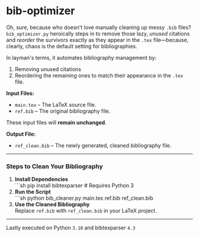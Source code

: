<!-- # bib-cleaner
Oh, sure, because who doesn't love manually cleaning up messy `.bib` files? `bib_cleaner.py` heroically steps in to remove those lazy, *unused* citations and *reorder* the survivors exactly as they appear in the `.tex` file—because, clearly, chaos is the default setting for bibliographies.

In layman's terms, it automates bibliography management by removing unused citations and reordering the remaining ones to match their appearance in the `.tex` file.

**Input Files:**
- `main.tex` – The LaTeX source file.
- `ref.bib` – The original bibliography file.  

These input files will **remain unchanged**.

**Output File:**
- `ref_clean.bib` – The newly generated, cleaned bibliography file.

------------------------------------------------------------------------------
### Steps to Clean Your Bibliography

1. **Install Dependencies**  
   ```sh
   pip install bibtexparser  # Requires Python 3
2. **Run the Script**  
   ```sh
   python bib_cleaner.py main.tex ref.bib ref_clean.bib
3. **Use the Cleaned Bibliography**  
   Replace `ref.bib` with `ref_clean.bib` in your LaTeX project.



_____________
Lastly executed on Python `3.10` and bibtexparser `4.3` -->


<h1 id="bib-optimizer">bib-optimizer</h1>
<p>Oh, sure, because who doesn&#39;t love manually cleaning up messy <code>.bib</code> files? <code>bib_optimizer.py</code> heroically steps in to remove those lazy, <em>unused</em> citations and <em>reorder</em> the survivors exactly as they appear in the <code>.tex</code> file—because, clearly, chaos is the default setting for bibliographies.</p>
<p>In layman&#39;s terms, it automates bibliography management by:</p>
<ol>
  <li>Removing unused citations</li>
  <li>Reordering the remaining ones to match their appearance in the <code>.tex</code> file.</li>
</ol>

<p><strong>Input Files:</strong></p>
<ul>
<li><code>main.tex</code> – The LaTeX source file.</li>
<li><code>ref.bib</code> – The original bibliography file.  </li>
</ul>
<p>These input files will <strong>remain unchanged</strong>.</p>
<p><strong>Output File:</strong></p>
<ul>
<li><code>ref_clean.bib</code> – The newly generated, cleaned bibliography file.</li>
</ul>
<hr>
<h3 id="steps-to-clean-your-bibliography">Steps to Clean Your Bibliography</h3>
<ol>
<li><strong>Install Dependencies</strong><br>```sh
pip install bibtexparser  # Requires Python 3</li>
<li><strong>Run the Script</strong><br>```sh
python bib_cleaner.py main.tex ref.bib ref_clean.bib</li>
<li><strong>Use the Cleaned Bibliography</strong><br>Replace <code>ref.bib</code> with <code>ref_clean.bib</code> in your LaTeX project.</li>
</ol>
<hr>
<p>Lastly executed on Python <code>3.10</code> and bibtexparser <code>4.3</code></p>
